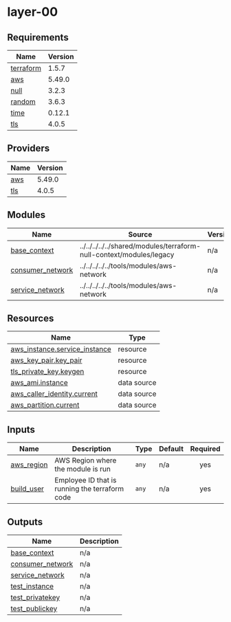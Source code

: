 # layer-00

<!-- BEGINNING OF PRE-COMMIT-TERRAFORM DOCS HOOK -->
## Requirements

| Name | Version |
|------|---------|
| <a name="requirement_terraform"></a> [terraform](#requirement\_terraform) | 1.5.7 |
| <a name="requirement_aws"></a> [aws](#requirement\_aws) | 5.49.0 |
| <a name="requirement_null"></a> [null](#requirement\_null) | 3.2.3 |
| <a name="requirement_random"></a> [random](#requirement\_random) | 3.6.3 |
| <a name="requirement_time"></a> [time](#requirement\_time) | 0.12.1 |
| <a name="requirement_tls"></a> [tls](#requirement\_tls) | 4.0.5 |

## Providers

| Name | Version |
|------|---------|
| <a name="provider_aws"></a> [aws](#provider\_aws) | 5.49.0 |
| <a name="provider_tls"></a> [tls](#provider\_tls) | 4.0.5 |

## Modules

| Name | Source | Version |
|------|--------|---------|
| <a name="module_base_context"></a> [base\_context](#module\_base\_context) | ../../../../../shared/modules/terraform-null-context/modules/legacy | n/a |
| <a name="module_consumer_network"></a> [consumer\_network](#module\_consumer\_network) | ../../../../../tools/modules/aws-network | n/a |
| <a name="module_service_network"></a> [service\_network](#module\_service\_network) | ../../../../../tools/modules/aws-network | n/a |

## Resources

| Name | Type |
|------|------|
| [aws_instance.service_instance](https://registry.terraform.io/providers/hashicorp/aws/5.49.0/docs/resources/instance) | resource |
| [aws_key_pair.key_pair](https://registry.terraform.io/providers/hashicorp/aws/5.49.0/docs/resources/key_pair) | resource |
| [tls_private_key.keygen](https://registry.terraform.io/providers/hashicorp/tls/4.0.5/docs/resources/private_key) | resource |
| [aws_ami.instance](https://registry.terraform.io/providers/hashicorp/aws/5.49.0/docs/data-sources/ami) | data source |
| [aws_caller_identity.current](https://registry.terraform.io/providers/hashicorp/aws/5.49.0/docs/data-sources/caller_identity) | data source |
| [aws_partition.current](https://registry.terraform.io/providers/hashicorp/aws/5.49.0/docs/data-sources/partition) | data source |

## Inputs

| Name | Description | Type | Default | Required |
|------|-------------|------|---------|:--------:|
| <a name="input_aws_region"></a> [aws\_region](#input\_aws\_region) | AWS Region where the module is run | `any` | n/a | yes |
| <a name="input_build_user"></a> [build\_user](#input\_build\_user) | Employee ID that is running the terraform code | `any` | n/a | yes |

## Outputs

| Name | Description |
|------|-------------|
| <a name="output_base_context"></a> [base\_context](#output\_base\_context) | n/a |
| <a name="output_consumer_network"></a> [consumer\_network](#output\_consumer\_network) | n/a |
| <a name="output_service_network"></a> [service\_network](#output\_service\_network) | n/a |
| <a name="output_test_instance"></a> [test\_instance](#output\_test\_instance) | n/a |
| <a name="output_test_privatekey"></a> [test\_privatekey](#output\_test\_privatekey) | n/a |
| <a name="output_test_publickey"></a> [test\_publickey](#output\_test\_publickey) | n/a |
<!-- END OF PRE-COMMIT-TERRAFORM DOCS HOOK -->
